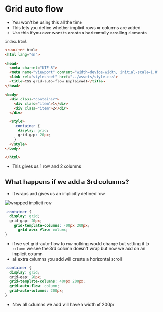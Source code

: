 # Grid auto flow
* You won't be using this all the time
* This lets you define whether implicit rows or columns are added
* Use this if you ever want to create a horizontally scrolling elements

`index.html`

```html
<!DOCTYPE html>
<html lang="en">

<head>
  <meta charset="UTF-8">
  <meta name="viewport" content="width=device-width, initial-scale=1.0">
  <link rel="stylesheet" href="../assets/style.css">
  <title>CSS grid-auto-flow Explained!</title>
</head>

<body>
  <div class="container">
    <div class="item">1</div>
    <div class="item">2</div>
  </div>

  <style>
    .container {
      display: grid;
      grid-gap: 20px;
    }
  </style>
</body>

</html>
```

* This gives us 1 row and 2 columns

## What happens if we add a 3rd columns?
* It wraps and gives us an implicitly defined row

![wrapped implicit row](https://i.imgur.com/p1V3REU.png)

```css
.container {
  display: grid;
  grid-gap: 20px;
    grid-template-columns: 400px 200px;
      grid-auto-flow: column;
}
```

* if we set grid-auto-flow to `row` nothing would change but setting it to `column` we see the 3rd column doesn't wrap but now we add on an implicit column
* all extra columns you add will create a horizontal scroll

```css
.container {
  display: grid;
  grid-gap: 20px;
  grid-template-columns: 400px 200px;
  grid-auto-flow: column;
  grid-auto-columns: 200px;
}
```

* Now all columns we add will have a width of 200px
